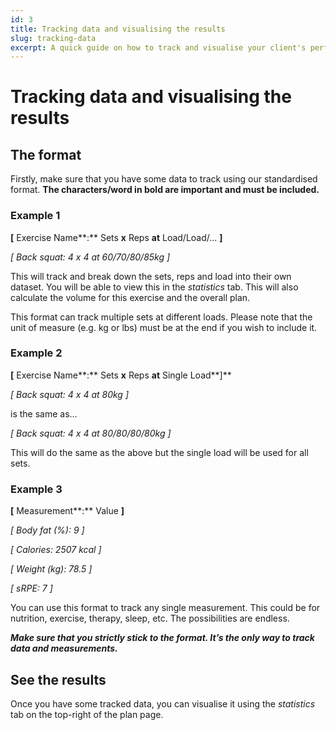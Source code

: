 ```yaml
---
id: 3
title: Tracking data and visualising the results
slug: tracking-data
excerpt: A quick guide on how to track and visualise your client's performance and progress data
---
```

# Tracking data and visualising the results

## The format

Firstly, make sure that you have some data to track using our standardised format. **The characters/word in bold are important and must be included.**

### Example 1

**\[** Exercise Name**:** Sets **x** Reps **at** Load/Load/… **\]**

_\[ Back squat: 4 x 4 at 60/70/80/85kg \]_

This will track and break down the sets, reps and load into their own dataset. You will be able to view this in the _statistics_ tab. This will also calculate the volume for this exercise and the overall plan.

This format can track multiple sets at different loads. Please note that the unit of measure (e.g. kg or lbs) must be at the end if you wish to include it.

### Example 2

**\[** Exercise Name**:** Sets **x** Reps **at** Single Load**\]**

_\[ Back squat: 4 x 4 at 80kg \]_

is the same as…

_\[ Back squat: 4 x 4 at 80/80/80/80kg \]_

This will do the same as the above but the single load will be used for all sets.

### Example 3

**\[** Measurement**:** Value **\]**

_\[ Body fat (%): 9 \]_

_\[ Calories: 2507 kcal \]_

_\[ Weight (kg): 78.5 \]_

_\[ sRPE: 7 \]_

You can use this format to track any single measurement. This could be for nutrition, exercise, therapy, sleep, etc. The possibilities are endless.

**_Make sure that you strictly stick to the format. It’s the only way to track data and measurements._**

## See the results

Once you have some tracked data, you can visualise it using the _statistics_ tab on the top-right of the plan page.
